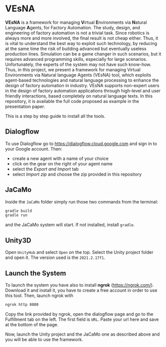 # VEsNA

**VEsNA** is a framework for managing **V**irtual **E**nvironments via **N**atural Language **A**gents, for Factory Automation. The study, design, and engineering of factory automation is not a trivial task. Since robotics is always more and more involved, the final result is not cheap either. Thus, it is vital to understand the best way to exploit such technology, by reducing at the same time the risk of building advanced but eventually useless production lines. Simulation can be a game changer in such scenarios, but it requires advanced programming skills, especially for large scenarios. Unfortunately, the experts of the system may not have such know-how. Thus, in this project, we present a framework for managing Virtual Environments via Natural language Agents (VEsNA) tool, which exploits agent-based technologies and natural language processing to enhance the design of factory automation in industry. VEsNA supports non-expert users in the design of factory automation applications through high-level and user friendly interactions, based completely on natural language texts. In this repository, it is available the full code proposed as example in the presentation paper.



This is a step by step guide to install all the tools.

## Dialogflow

To use Dialogflow go to https://dialogflow.cloud.google.com and sign in to your Google account. Then:

- create a new agent with a name of your choice
- click on the gear on the right of your agent name
- select the *Export and Import* tab
- select *Import zip* and choose the zip provided in this repository

## JaCaMo

Inside the `JaCaMo` folder simply run those two commands from the terminal:

```bash
gradle build
gradle run
```

and the JaCaMo system will start. If not installed, install `gradle`.

## Unity3D

Open `UnityHub` and select `Open` on the top. Select the Unity project folder and open it. The version used is the `2021.2.17f1`.

## Launch the System

To launch the system you have also to install **ngrok** (https://ngrok.com/). Download it and install it, you have to create a free account in order to use this tool.
Then, launch ngrok with

```bash
ngrok http 8080
```

Copy the link provided by ngrok, open the dialogflow page and go to the Fulfillment tab on the left. The first field is `URL`. Paste your url here and save at the bottom of the page.

Now, launch the Unity project and the JaCaMo one as described above and you will be able to use the framework.
